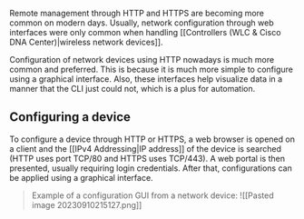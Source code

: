 Remote management through HTTP and HTTPS are becoming more common on modern days. Usually, network configuration through web interfaces were only common when handling [[Controllers (WLC & Cisco DNA Center)|wireless network devices]].

Configuration of network devices using HTTP nowadays is much more common and preferred. This is because it is much more simple to configure using a graphical interface. Also, these interfaces help visualize data in a manner that the CLI just could not, which is a plus for automation.

## Configuring a device

To configure a device through HTTP or HTTPS, a web browser is opened on a client and the [[IPv4 Addressing|IP address]] of the device is searched (HTTP uses port TCP/80 and HTTPS uses TCP/443). A web portal is then presented, usually requiring login credentials. After that, configurations can be applied using a graphical interface.

> Example of a configuration GUI from a network device:
> ![[Pasted image 20230910215127.png]]

